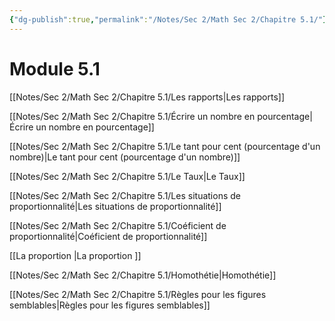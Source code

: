 ```yaml
---
{"dg-publish":true,"permalink":"/Notes/Sec 2/Math Sec 2/Chapitre 5.1/"}
---
```


# Module 5.1

[[Notes/Sec 2/Math Sec 2/Chapitre 5.1/Les rapports\|Les rapports]]

[[Notes/Sec 2/Math Sec 2/Chapitre 5.1/Écrire un nombre en pourcentage\|Écrire un nombre en pourcentage]]

[[Notes/Sec 2/Math Sec 2/Chapitre 5.1/Le tant pour cent (pourcentage d'un nombre)\|Le tant pour cent (pourcentage d'un nombre)]]

[[Notes/Sec 2/Math Sec 2/Chapitre 5.1/Le Taux\|Le Taux]]

[[Notes/Sec 2/Math Sec 2/Chapitre 5.1/Les situations de proportionnalité\|Les situations de proportionnalité]]

[[Notes/Sec 2/Math Sec 2/Chapitre 5.1/Coéficient de proportionnalité\|Coéficient de proportionnalité]]

[[La proportion \|La proportion ]]

[[Notes/Sec 2/Math Sec 2/Chapitre 5.1/Homothétie\|Homothétie]]

[[Notes/Sec 2/Math Sec 2/Chapitre 5.1/Règles pour les figures semblables\|Règles pour les figures semblables]]